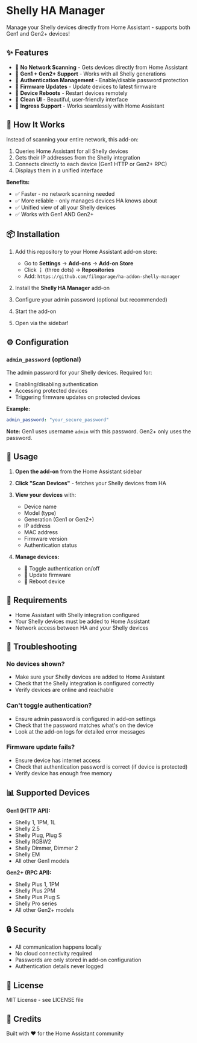 # Shelly HA Manager

Manage your Shelly devices directly from Home Assistant - supports both Gen1 and Gen2+ devices!

## ✨ Features

- 📡 **No Network Scanning** - Gets devices directly from Home Assistant
- 🔄 **Gen1 + Gen2+ Support** - Works with all Shelly generations
- 🔐 **Authentication Management** - Enable/disable password protection
- 🔄 **Firmware Updates** - Update devices to latest firmware
- 🔄 **Device Reboots** - Restart devices remotely
- 🎨 **Clean UI** - Beautiful, user-friendly interface
- 🚀 **Ingress Support** - Works seamlessly with Home Assistant

## 🎯 How It Works

Instead of scanning your entire network, this add-on:
1. Queries Home Assistant for all Shelly devices
2. Gets their IP addresses from the Shelly integration
3. Connects directly to each device (Gen1 HTTP or Gen2+ RPC)
4. Displays them in a unified interface

**Benefits:**
- ✅ Faster - no network scanning needed
- ✅ More reliable - only manages devices HA knows about
- ✅ Unified view of all your Shelly devices
- ✅ Works with Gen1 AND Gen2+

## 📦 Installation

1. Add this repository to your Home Assistant add-on store:
   - Go to **Settings** → **Add-ons** → **Add-on Store**
   - Click **⋮** (three dots) → **Repositories**
   - Add: `https://github.com/filmgarage/ha-addon-shelly-manager`

2. Install the **Shelly HA Manager** add-on

3. Configure your admin password (optional but recommended)

4. Start the add-on

5. Open via the sidebar!

## ⚙️ Configuration

### `admin_password` (optional)

The admin password for your Shelly devices. Required for:
- Enabling/disabling authentication
- Accessing protected devices
- Triggering firmware updates on protected devices

**Example:**
```yaml
admin_password: "your_secure_password"
```

**Note:** Gen1 uses username `admin` with this password. Gen2+ only uses the password.

## 🚀 Usage

1. **Open the add-on** from the Home Assistant sidebar
2. **Click "Scan Devices"** - fetches your Shelly devices from HA
3. **View your devices** with:
   - Device name
   - Model (type)
   - Generation (Gen1 or Gen2+)
   - IP address
   - MAC address
   - Firmware version
   - Authentication status

4. **Manage devices:**
   - 🔐 Toggle authentication on/off
   - 🔄 Update firmware
   - 🔄 Reboot device

## 🔧 Requirements

- Home Assistant with Shelly integration configured
- Your Shelly devices must be added to Home Assistant
- Network access between HA and your Shelly devices

## 🐛 Troubleshooting

### No devices shown?

- Make sure your Shelly devices are added to Home Assistant
- Check that the Shelly integration is configured correctly
- Verify devices are online and reachable

### Can't toggle authentication?

- Ensure admin password is configured in add-on settings
- Check that the password matches what's on the device
- Look at the add-on logs for detailed error messages

### Firmware update fails?

- Ensure device has internet access
- Check that authentication password is correct (if device is protected)
- Verify device has enough free memory

## 📊 Supported Devices

**Gen1 (HTTP API):**
- Shelly 1, 1PM, 1L
- Shelly 2.5
- Shelly Plug, Plug S
- Shelly RGBW2
- Shelly Dimmer, Dimmer 2
- Shelly EM
- All other Gen1 models

**Gen2+ (RPC API):**
- Shelly Plus 1, 1PM
- Shelly Plus 2PM
- Shelly Plus Plug S
- Shelly Pro series
- All other Gen2+ models

## 🔒 Security

- All communication happens locally
- No cloud connectivity required
- Passwords are only stored in add-on configuration
- Authentication details never logged

## 📝 License

MIT License - see LICENSE file

## 🙏 Credits

Built with ❤️ for the Home Assistant community
